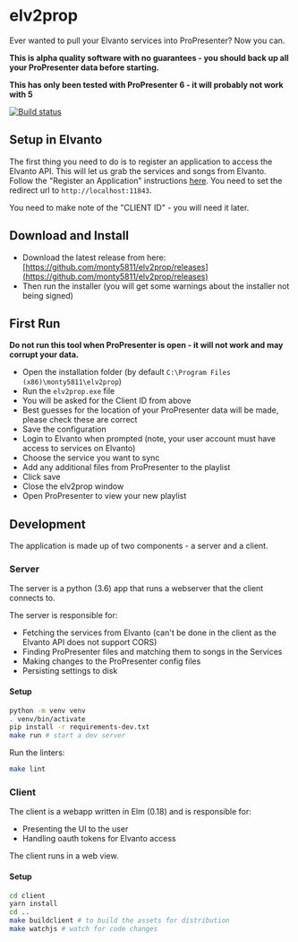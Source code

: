 # elv2prop

Ever wanted to pull your Elvanto services into ProPresenter? Now you can.

**This is alpha quality software with no guarantees - you should back up all your ProPresenter data before starting.**

**This has only been tested with ProPresenter 6 - it will probably not work with 5**

[![Build status](https://ci.appveyor.com/api/projects/status/42c7posfw6j9n78l/branch/master?svg=true)](https://ci.appveyor.com/project/monty5811/elv2prop/branch/master)

## Setup in Elvanto

The first thing you need to do is to register an application to access the Elvanto API.
This will let us grab the services and songs from Elvanto.
Follow the "Register an Application" instructions [here](https://www.elvanto.com/api/getting-started).
You need to set the redirect url to `http://localhost:11843`.

You need to make note of the "CLIENT ID" - you will need it later.

## Download and Install

* Download the latest release from here: [https://github.com/monty5811/elv2prop/releases](https://github.com/monty5811/elv2prop/releases)
* Then run the installer (you will get some warnings about the installer not being signed)

## First Run

**Do not run this tool when ProPresenter is open - it will not work and may corrupt your data.**

 * Open the installation folder (by default `C:\Program Files (x86)\monty5811\elv2prop`)
 * Run the `elv2prop.exe` file
 * You will be asked for the Client ID from above
 * Best guesses for the location of your ProPresenter data will be made, please check these are correct
 * Save the configuration
 * Login to Elvanto when prompted (note, your user account must have access to services on Elvanto)
 * Choose the service you want to sync
 * Add any additional files from ProPresenter to the playlist
 * Click save
 * Close the elv2prop window
 * Open ProPresenter to view your new playlist

## Development

The application is made up of two components - a server and a client.

### Server

The server is a python (3.6) app that runs a webserver that the client connects to.

The server is responsible for:

 * Fetching the services from Elvanto (can't be done in the client as the Elvanto API does not support CORS)
 * Finding ProPresenter files and matching them to songs in the Services
 * Making changes to the ProPresenter config files
 * Persisting settings to disk

#### Setup

```bash
python -m venv venv
. venv/bin/activate
pip install -r requirements-dev.txt
make run # start a dev server
```

Run the linters:

```bash
make lint
```

### Client

The client is a webapp written in Elm (0.18) and is responsible for:

 * Presenting the UI to the user
 * Handling oauth tokens for Elvanto access

The client runs in a web view.

#### Setup

```bash
cd client
yarn install
cd ..
make buildclient # to build the assets for distribution
make watchjs # watch for code changes
```
